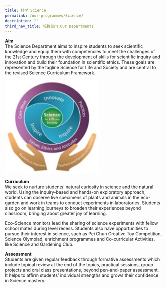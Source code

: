 ```yaml
---
title: 科学 Science
permalink: /our-programmes/Science/
description: ""
third_nav_title: 培群部门 Our Departments
---
```


**Aim** <br>
The Science Department aims to inspire students to seek scientific knowledge and equip them with competencies to meet the challenges of the 21st Century through the development of skills for scientific inquiry and innovation and build their foundation in scientific ethics. 
These goals are represented by the tagline Science for Life and Society and are central to the revised Science Curriculum Framework.

<img src="/images/Our%20Programmes/Science1.jpg" alt="Science1" style="width:300px;height:300px;"> 

**Curriculum** <br>
We seek to nurture students’ natural curiosity in science and the natural world. Using the inquiry-based and hands-on exploratory approach, students can observe live specimens of plants and animals in the eco-garden and work in teams to conduct experiments in laboratories. Students also go on learning journeys to broaden their experiences beyond classroom, bringing about greater joy of learning. 

Eco-Science monitors lead the sharing of science experiments with fellow school mates during level recess. Students also have opportunities to pursue their interest in science, such as Pei Chun Creative Toy Competition, Science Olympiad, enrichment programmes and Co-curricular Activities, like Science and Gardening Club. 

**Assessment** <br>
Students are given regular feedback through formative assessments which include topical review at the end of the topics, practical sessions, group projects and oral class presentations, beyond pen-and-paper assessment. It helps to affirm students’ individual strengths and grows their confidence in Science mastery.